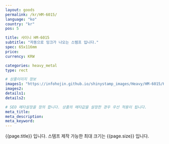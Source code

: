```yaml
---
layout: goods
permalink: /kr/HM-6015/
language: "ko"
country: "kr"
pos: 5

title: 샤이니 HM-6015
subtitle: "자동으로 잉크가 나오는 스템프 입니다."
spec: 65x116mm
price: 
currency: KRW

categories: heavy_metal
type: rect

# 상품이미지 정보
images1: "https://infohojin.github.io/shinystamp_images/Heavy/HM-6015/HM-6015_1.jpg"
images2:
details1:
details2:    

# SEO 메타설정을 정의 합니다. 상품의 메타값을 설정한 경우 우선 적용이 됩니다.
meta_title: 
meta_description:
meta_keyword:
---
```


{{page.title}} 입니다. 스템프 제작 가능한 최대 크기는 {{page.size}} 입니다.